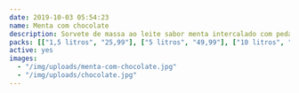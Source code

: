 ```yaml
---
date: 2019-10-03 05:54:23
name: Menta com chocolate
description: Sorvete de massa ao leite sabor menta intercalado com pedaços de chocolate
packs: [["1,5 litros", "25,99"], ["5 litros", "49,99"], ["10 litros", "89,99"]]
active: yes
images:
  - "/img/uploads/menta-com-chocolate.jpg"
  - "/img/uploads/chocolate.jpg"
---
```

